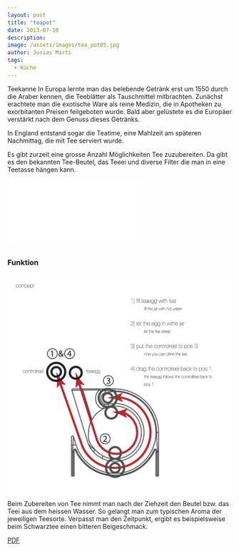 ```yaml
---
layout: post
title: "teapot"
date: 2013-07-10
description: 
image: /assets/images/tea_pot05.jpg
author: Josias Marti
tags: 
  - Küche
---
```

Teekanne
In Europa lernte man das belebende Getränk erst um 1550 durch die Araber kennen, die Teeblätter als Tauschmittel mitbrachten. Zunächst erachtete man die exotische Ware als reine Medizin, die in Apotheken zu exorbitanten Preisen feilgeboten wurde. Bald aber gelüstete es die Europäer verstärkt nach dem Genuss dieses Getränks.

In England entstand sogar die Teatime, eine Mahlzeit am späteren Nachmittag, die mit Tee serviert wurde.

Es gibt zurzeit eine grosse Anzahl Möglichkeiten Tee zuzubereiten. Da gibt es den bekannten Tee-Beutel, das Teeei und diverse Filter die man in eine Teetasse hängen kann.

<iframe style="border: none;" src="/assets/tea.html"></iframe>

### Funktion
![Placeholder](/assets/images/tea_pot00.jpg)
Beim Zubereiten von Tee nimmt man nach der Ziehzeit den Beutel bzw. das Teei aus dem heissen Wasser. So gelangt man zum typischen Aroma der jeweiligen Teesorte. Verpasst man den Zeitpunkt, ergibt es beispielsweise beim Schwarztee einen bitteren Beigeschmack.




<a href="https://drive.google.com/uc?export=download&amp;confirm=&amp;id=0B0R9a8S8olwXY0FzT1MxY0VwbkU" target="_blank" rel="noopener">PDF</a>